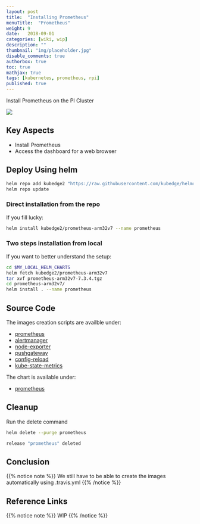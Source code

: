 ```yaml
---
layout: post
title:  "Installing Prometheus"
menuTitle:  "Prometheus"
weight: 9 
date:   2018-09-01
categories: [wiki, wip]
description: ""
thumbnail: "img/placeholder.jpg"
disable_comments: true
authorbox: true
toc: true
mathjax: true
tags: [kubernetes, prometheus, rpi]
published: true
---
```


Install Prometheus on the PI Cluster

<!--more-->

![](/images/prometheus/load-node-stack1.png)

## Key Aspects

- Install Prometheus
- Access the dashboard for a web browser

## Deploy Using helm

```bash
helm repo add kubedge2 "https://raw.githubusercontent.com/kubedge/helmrepos/arm32v7/kubedge2"
helm repo update
```

### Direct installation from the repo

If you fill lucky:

```bash
helm install kubedge2/prometheus-arm32v7 --name prometheus 
```

### Two steps installation from local

If you want to better understand the setup:

```bash
cd $MY_LOCAL_HELM_CHARTS
helm fetch kubedge2/prometheus-arm32v7
tar xvf prometheus-arm32v7-7.3.4.tgz
cd prometheus-arm32v7/
helm install . --name prometheus 
```

## Source Code

The images creation scripts are availble under:

- [prometheus](https://github.com/kubedge/kube-rpi/tree/master/images/prometheus)
- [alertmanager](https://github.com/kubedge/kube-rpi/tree/master/images/alertmanager)
- [node-exporter](https://github.com/kubedge/kube-rpi/tree/master/images/node-exporter)
- [pushgateway](https://github.com/kubedge/kube-rpi/tree/master/images/pushgateway)
- [config-reload](https://github.com/kubedge/kube-rpi/tree/master/images/config-reload)
- [kube-state-metrics](https://github.com/kubedge/kube-rpi/tree/master/images/kube-state-metrics)

The chart is available under:

- [prometheus](https://github.com/kubedge/kube-rpi/tree/master/charts/prometheus-arm32v7)

## Cleanup

Run the delete command

```bash
helm delete --purge prometheus

release "prometheus" deleted
```

## Conclusion

{{% notice note %}}
We still have to be able to create the images automatically using .travis.yml
{{% /notice %}}

## Reference Links

{{% notice note %}}
WIP
{{% /notice %}}

